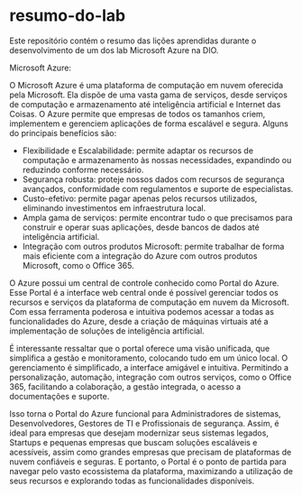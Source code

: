 # resumo-do-lab
Este repositório contém o resumo das lições aprendidas durante o desenvolvimento de um dos lab Microsoft Azure na DIO.

Microsoft Azure:

O Microsoft Azure é uma plataforma de computação em nuvem oferecida pela Microsoft. 
Ela dispõe de uma vasta gama de serviços, desde serviços de computação e armazenamento até inteligência artificial e Internet das Coisas.
O Azure permite que empresas de todos os tamanhos criem, implementem e gerenciem aplicações de forma escalável e segura.
Alguns do principais benefícios são:
- Flexibilidade e Escalabilidade: permite adaptar os recursos de computação e armazenamento às nossas necessidades, expandindo ou reduzindo conforme necessário.
- Segurança robusta: proteje nossos dados com recursos de segurança avançados, conformidade com regulamentos e suporte de especialistas.
- Custo-efetivo: permite pagar apenas pelos recursos utilizados, eliminando investimentos em infraestrutura local.
- Ampla gama de serviços: permite encontrar tudo o que precisamos para construir e operar suas aplicações, desde bancos de dados até inteligência artificial.
- Integração com outros produtos Microsoft: permite trabalhar de forma mais eficiente com a integração do Azure com outros produtos Microsoft, como o Office 365.

O Azure possui um central de controle conhecido como Portal do Azure. Esse Portal é a interface web central onde é possível gerenciar todos os recursos e serviços da plataforma de computação em nuvem da Microsoft. Com essa ferramenta poderosa e intuitiva podemos acessar a todas as funcionalidades do Azure, desde a criação de máquinas virtuais até a implementação de soluções de inteligência artificial.

É interessante ressaltar que o portal oferece uma visão unificada, que simplifica a gestão e monitoramento, colocando tudo em um único local. O gerenciamento é simplificado, a interface amigável e intuitiva. Permitindo a personalização, automação, integração com outros serviços, como o Office 365, facilitando a colaboração, a gestão integrada, o acesso a documentações e suporte.

Isso torna o Portal do Azure funcional para Administradores de sistemas, Desenvolvedores, Gestores de TI e Profissionais de segurança.
Assim, é ideal para empresas que desejam modernizar seus sistemas legados, Startups e pequenas empresas que buscam soluções escaláveis e acessíveis, assim como grandes empresas que precisam de plataformas de nuvem confiáveis e seguras. 
E portanto, o Portal é o ponto de partida para navegar pelo vasto ecossistema da plataforma, maximizando a utilização de seus recursos e explorando todas as funcionalidades disponíveis.
